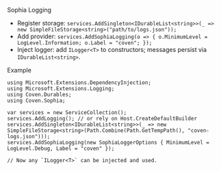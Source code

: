Sophia Logging

- Register storage: `services.AddSingleton<IDurableList<string>>(_ => new SimpleFileStorage<string>("path/to/logs.json"));`
- Add provider: `services.AddSophiaLogging(o => { o.MinimumLevel = LogLevel.Information; o.Label = "coven"; });`
- Inject logger: add `ILogger<T>` to constructors; messages persist via `IDurableList<string>`.

Example

```
using Microsoft.Extensions.DependencyInjection;
using Microsoft.Extensions.Logging;
using Coven.Durables;
using Coven.Sophia;

var services = new ServiceCollection();
services.AddLogging(); // or rely on Host.CreateDefaultBuilder
services.AddSingleton<IDurableList<string>>(_ => new SimpleFileStorage<string>(Path.Combine(Path.GetTempPath(), "coven-logs.json")));
services.AddSophiaLogging(new SophiaLoggerOptions { MinimumLevel = LogLevel.Debug, Label = "coven" });

// Now any `ILogger<T>` can be injected and used.
```
